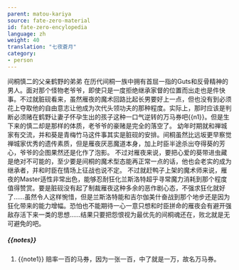 ```yaml
---
parent: matou-kariya
source: fate-zero-material
id: fate-zero-encylopedia
language: zh
weight: 40
translation: "七夜蒼月"
category:
- person
---
```


间桐慎二的父亲鹤野的弟弟
在历代间桐一族中拥有首屈一指的Guts和反骨精神的男人。面对那个怪物老爷爷，即使只是一度拒绝继承家督的位置而出走也是件快事。不过就脏砚看来，虽然雁夜的魔术回路比起长男要好上一点，但也没有到必须花上夺取他的自由意志让他成为次代头领功夫的那种程度。实际上，那时应该是判断必须赌在鹤野让妻子怀孕生出的孩子这种一口气逆转的万马券吧{{n1}}。但是生下来的慎二却是那样的体质，老爷爷的豪赌是完全的落空了。
幼年时期就和禅城家有交流，并和葵是青梅竹马这件事其实是脏砚的安排。间桐虽然比远坂更早察觉禅城家优秀的遗传素质，但是雁夜厌恶魔道本身，加上时臣半途杀出夺得葵的芳心，爷爷的企图果然还是化作了泡影。
不过对雁夜来说，要把心爱的葵带进虫藏是绝对不可能的，至少要是间桐的魔术型态能再正常一点的话，他也会老实的成为继承者，并和时臣在情场上征战也说不定。
不过就赶鸭子上架的魔术师来说，雁夜的Master适性非常出色，能够忍耐狂化兰斯洛特超乎寻常魔力消耗到那个程度值得赞赏。要是脏砚没有起了制裁雁夜这种多余的恶作剧心态，不强求狂化就好了……虽然令人这样惋惜，但是兰斯洛特能和吉尔伽美什奋战到那个地步还是因为狂化带来的能力增幅。恐怕也不能期待一心一意只想和时臣拼命的雁夜会有避开强敌存活下来一类的思想……结果只要把怨恨视为最优先的间桐魂还在，败北就是无可避免的吧。

##### {{notes}}

1. {{note1}} 赔率一百的马券，因为一张一百，中了就是一万，故名万马券。
